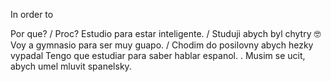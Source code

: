 In order to

Por que? / Proc?
Estudio para estar inteligente. / Studuji abych byl chytry 🤓
Voy a gymnasio para ser muy guapo. / Chodim do posilovny abych hezky vypadal
Tengo que estudiar para saber hablar espanol. . Musim se ucit, abych umel mluvit spanelsky.